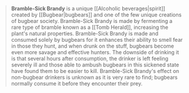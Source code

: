 > **Bramble-Sick Brandy** is a unique [[Alcoholic beverages|spirit]] created by [[Bugbear|bugbears]] and one of the few unique creations of bugbear society. Bramble-Sick Brandy is made by fermenting a rare type of bramble known as a [[Tomb Herald]], increasing the plant's natural properties. Bramble-Sick Brandy is made and consumed solely by bugbears for it enhances their ability to smell fear in those they hunt, and when drunk on the stuff, bugbears become even more savage and effective hunters. The downside of drinking it is that several hours after consumption, the drinker is left feeling severely ill and those able to ambush bugbears in this sickened state have found them to be easier to kill. Bramble-Sick Brandy's effect on non-bugbear drinkers is unknown as it is very rare to find; bugbears normally consume it before they encounter their prey.







